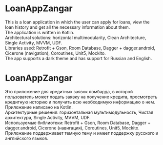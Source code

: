 # LoanAppZangar

This is a loan application in which the user can apply for loans, view the loan history and get all the necessary information about them.\
The application is written in Kotlin.\
Architectural solutions: horizontal multimodularity, Clean Architecture, Single Activity, MVVM, UDF.\
Libraries used: Retrofit + Gson, Room Database, Dagger + dagger.android, Cicerone (navigation), Coroutines, Unit5, Mockito.\
The app supports a dark theme and has support for Russian and English.

# LoanAppZangar

Это приложение для кредитных заявок ломбарда, в которой пользователь может подать заявку на получение кредита, просмотреть кредитную историю и получить всю необходимую информацию о нем.\
Приложение написано на Kotlin.\
Архитектурные решения: горизонтальная мультимодульность, Чистая архитектура, Single Activity, MVVM, UDF.\
Используемые библиотеки: Retrofit + Gson, Room Database, Dagger + dagger.android, Cicerone (навигация), Coroutines, Unit5, Mockito.\
Приложение поддерживает темную тему и имеет поддержку русского и английского языков.
